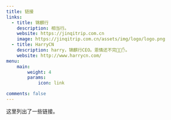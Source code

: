 ```yaml
---
title: 链接
links:
  - title: 锦麒行
    description: 相当行。
    website: https://jinqitrip.com.cn
    image: https://jinqitrip.com.cn/assets/img/logo/logo.png
  - title: HarryCN
    description: harry，锦麒行CEO。恩情还不完🤚😭✋。
    website: http://www.harrycn.com/
menu:
    main: 
        weight: 4
        params:
            icon: link

comments: false
---
```


这里列出了一些链接。
